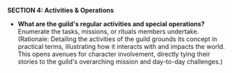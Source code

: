 
**SECTION 4: Activities & Operations**
- **What are the guild's regular activities and special operations?** Enumerate the tasks, missions, or rituals members undertake. (Rationale: Detailing the activities of the guild grounds its concept in practical terms, illustrating how it interacts with and impacts the world. This opens avenues for character involvement, directly tying their stories to the guild's overarching mission and day-to-day challenges.)
